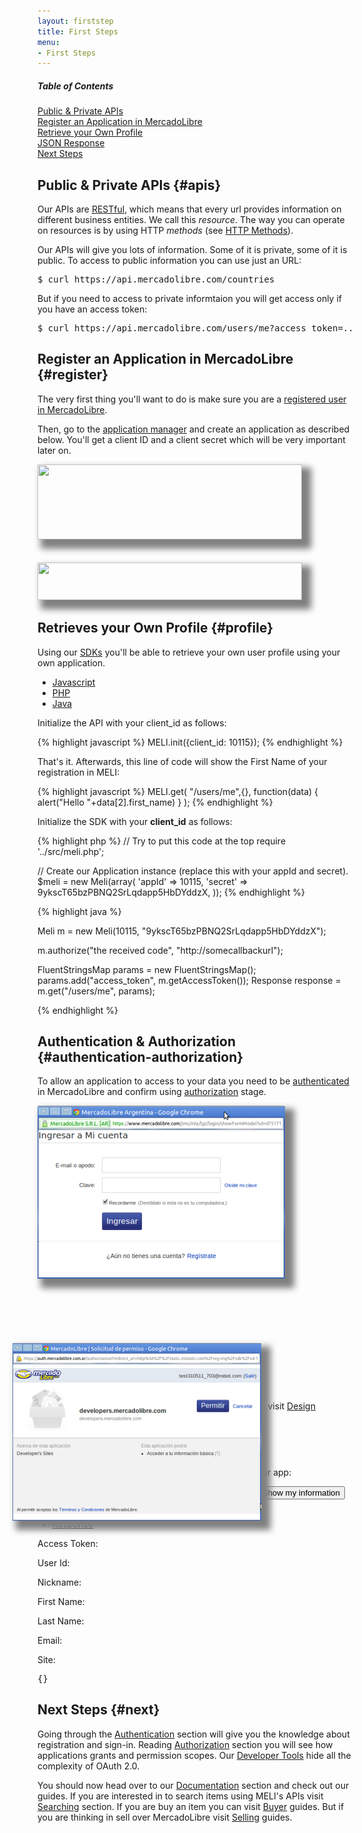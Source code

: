 ```yaml
---
layout: firststep
title: First Steps
menu: 
- First Steps
---
```



<div class="contents">
<h5>Table of Contents</h5>

<dl>
  <dt><a href="javascript:void(0)" onClick="goToByScroll('apis')">Public &amp; Private APIs</a></dt>
  <dt><a href="javascript:void(0)" onClick="goToByScroll('register')">Register an Application in MercadoLibre</a></dt>
  <dt><a href="javascript:void(0)" onClick="goToByScroll('profile')">Retrieve your Own Profile</a></dt>
  <dt><a href="javascript:void(0)" onClick="goToByScroll('response')">JSON Response</a></dt>
  <dt><a href="javascript:void(0)" onClick="goToByScroll('next')">Next Steps</a></dt>
</dl>
</div>

## Public &amp; Private APIs {#apis}


Our APIs are [RESTful](http://es.wikipedia.org/wiki/Representational_State_Transfer), which means that every url provides information on different business entities. We call this _resource_. The way you can operate on resources is by using HTTP _methods_ (see [HTTP Methods](http://www.w3.org/Protocols/rfc2616/rfc2616-sec9.html#sec9)).  

Our APIs will give you lots of information. Some of it is private, some of it is public. To access to public information you can use just an URL:

<pre class="terminal">$ curl https://api.mercadolibre.com/countries</pre>

But if you need to access to private informtaion you will get access only if you have an access token:

<pre class="terminal">$ curl https://api.mercadolibre.com/users/me?access_token=...</pre>


## Register an Application in MercadoLibre {#register}


The very first thing you'll want to do is make sure you are a [registered user in MercadoLibre](http://www.mercadolibre.com).

Then, go to the [application manager](http://applications.mercadolibre.com) and create an application as described below. You'll get a client ID and a client secret which will be very important later on.

<style type="text/css">
img.appID
{
  width:423px;
  height:120px;
  background:url(/images/application-detail.png) 0px -10px;
  box-shadow:10px 10px 10px 5px gray; 
}

img.appSecret
{
  width:423px;
  height:60px;
  background:url(/images/application-detail.png) 0px -340px;
  box-shadow:10px 10px 10px 5px gray; 
}
</style>


<img src="" class="appID">
<br /><br /><br />
<img src="" class="appSecret">


## Retrieves your Own Profile {#profile}

Using our [SDKs](/javascript-sdk) you'll be able to retrieve your own user profile using your own application.

<div id="code">
	<ul>
		<li><a href="#javascript">Javascript</a></li>
		<li><a href="#php">PHP</a></li>
		<li><a href="#java">Java</a></li>
	</ul>
	<div>
		<div id="javascript">
Initialize the API with your client_id as follows:

{% highlight javascript %}
MELI.init({client_id: 10115});
{% endhighlight %}
				

That's it. Afterwards, this line of code will show the First Name of your registration in MELI:

{% highlight javascript %}
MELI.get(
  "/users/me",{},
    function(data) { alert("Hello "+data[2].first_name) }
);
{% endhighlight %}
		</div>
		<div id="php">
Initialize the SDK with your __client_id__ as follows:

{% highlight php %}
// Try to put this code at the top
require '../src/meli.php';

// Create our Application instance (replace this with your appId and secret).
$meli = new Meli(array(
    'appId'         => 10115,
    'secret'        => 9ykscT65bzPBNQ2SrLqdapp5HbDYddzX,
));
			{% endhighlight %}
		</div>
		<div id="java">
			{% highlight java %}

Meli m = new Meli(10115, "9ykscT65bzPBNQ2SrLqdapp5HbDYddzX");

m.authorize("the received code", "http://somecallbackurl");

FluentStringsMap params = new FluentStringsMap();
params.add("access_token", m.getAccessToken());
Response response = m.get("/users/me", params);

{% endhighlight %}
		</div>
	</div>
</div>

<script type="text/javascript">
	$("#code").tabNavigator();
</script>

## Authentication &amp; Authorization {#authentication-authorization}

To allow an application to access to your data you need to be [authenticated](/authentication) in MercadoLibre and confirm using [authorization](/authorization) stage. 


<!--<img src="/images/authentication-authorization.png" alt="Authentication" />-->

<div style="height:400px;">
  <img src="/images/authentication.png" style="z-index:1;box-shadow:10px 10px 10px 5px gray;" />
  <img src="/images/authorization.png" style="position:relative;left:-40px;top:100px;z-index:2;box-shadow:10px 10px 10px 5px gray;" />
</div>


## JSON Response {#response}

All responses are JSON encoded. For more information visit [Design Considerations](/design-considerations/#json) section.


## Try by yourself {#try}

Using [Javascript SDK](/javascript-sdk), we will show you how to use your app:

<center>
  Enter your application application ID: <input id="target" type="text" value="10115" size="8" />
  <input class="ch-btn ch-btn-small" type="button" id="show-my-info" value="Show my information"/>
</center>

<div id="try-by-yourself">
  <ul>
    <li><a href="#user-info">User Information</a></li>
    <li><a href="#response">Response</a></li>
  </ul>
  <div>
    <div id="user-info">
      <p class="ch-form-row ch-form-required"><label for="access_token">Access Token:</label><span id="access_token"></span></p>
      <p class="ch-form-row ch-form-required"><label for="userid">User Id:</label><span id="userid"></span></p>
      <p class="ch-form-row ch-form-required"><label for="nickname">Nickname:</label><span id="nickname"></span></p>
      <p class="ch-form-row ch-form-required"><label for="firstname">First Name:</label><span id="firstname"></span></p>
      <p class="ch-form-row ch-form-required"><label for="lastname">Last Name:</label><span id="lastname"></span></p>
      <p class="ch-form-row ch-form-required"><label for="email">Email:</label><span id="email"></span></p>
      <p class="ch-form-row ch-form-required"><label for="site">Site:</label><span id="site"></span></p>
    </div>
    <div id="response">
      <p><pre id="me">{}</pre></p>
    </div>
  </div>
</div>

<script type="text/javascript">
  $("#try-by-yourself").tabNavigator();
 </script>


<script>
    $(document).ready(function() {

      $('#show-my-info').click(function() {

          var ID = parseInt($('#target').val());
          console.log(ID);

          MELI.init({client_id: ID});
          
          MELI.login(function() {

            MELI.get('/users/me', null, function(data) {
              
              var userInfo = data[2];
              console.log(userInfo);

              $('#access_token').html(MELI.getToken());
              $('#access_token').show();

              $('#userid').html(JSON.stringify(userInfo.id));
              $('#userid').show();

              $('#nickname').html(JSON.stringify(userInfo.nickname));
              $('#nickname').show();

              $('#firstname').html(JSON.stringify(userInfo.first_name));
              $('#firstname').show();

              $('#lastname').html(JSON.stringify(userInfo.last_name));
              $('#lastname').show();

              $('#email').html(JSON.stringify(userInfo.email));
              $('#email').show();

              $('#site').html(JSON.stringify(userInfo.site_id));
              $('#site').show();

              $('#me').html(JSON.stringify(userInfo));
              $('#me').show();
            });

          });
        });
     });
</script>


## Next Steps {#next}

Going through the [Authentication](/authentication) section will give you the knowledge about registration and sign-in. Reading [Authorization](/authorization) section you will see how applications grants and permission scopes. Our [Developer Tools](/javascript-sdk) hide all the complexity of OAuth 2.0.

You should now head over to our [Documentation](/guides) section and check out our guides. 
If you are interested in to search items using MELI's APIs visit [Searching](/search-visual-introduction) section. If you are buy an item you can visit [Buyer](/bookmarks) guides. But if you are thinking in sell over MercadoLibre visit [Selling](/listing-introduction) guides.


